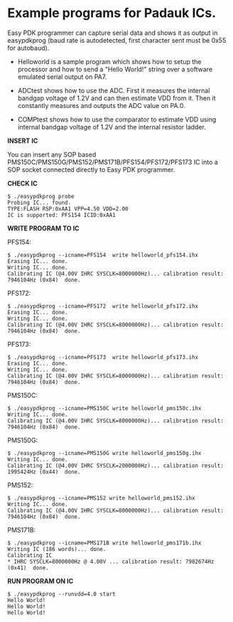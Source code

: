 Example programs for Padauk ICs.
================================

Easy PDK programmer can capture serial data and shows it as output in easypdkprog (baud rate is autodetected, first character sent must be 0x55 for autobaud).

* Helloworld is a sample program which shows how to setup the processor and how to send a "Hello World!" string over a software emulated serial output on PA7.

* ADCtest shows how to use the ADC. First it measures the internal bandgap voltage of 1.2V and can then estimate VDD from it. Then it constantly measures and outputs the ADC value on PA.0.

* COMPtest shows how to use the comparator to estimate VDD using internal bandgap voltage of 1.2V and the internal resistor ladder.

**INSERT IC**

You can insert any SOP based PMS150C/PMS150G/PMS152/PMS171B/PFS154/PFS172/PFS173 IC into a SOP socket connected directly to Easy PDK programmer.

**CHECK IC**
```
$ ./easypdkprog probe
Probing IC... found.
TYPE:FLASH RSP:0xAA1 VPP=4.50 VDD=2.00
IC is supported: PFS154 ICID:0xAA1
```

**WRITE PROGRAM TO IC**

PFS154:
```
$ ./easypdkprog --icname=PFS154  write helloworld_pfs154.ihx
Erasing IC... done.
Writing IC... done.
Calibrating IC (@4.00V IHRC SYSCLK=8000000Hz)... calibration result: 7946104Hz (0x84)  done.
```

PFS172:
```
$ ./easypdkprog --icname=PFS172  write helloworld_pfs172.ihx
Erasing IC... done.
Writing IC... done.
Calibrating IC (@4.00V IHRC SYSCLK=8000000Hz)... calibration result: 7946104Hz (0x84)  done.
```

PFS173:
```
$ ./easypdkprog --icname=PFS173  write helloworld_pfs173.ihx
Erasing IC... done.
Writing IC... done.
Calibrating IC (@4.00V IHRC SYSCLK=8000000Hz)... calibration result: 7946104Hz (0x84)  done.
```

PMS150C:
```
$ ./easypdkprog --icname=PMS150C write helloworld_pms150c.ihx
Writing IC... done.
Calibrating IC (@4.00V IHRC SYSCLK=8000000Hz)... calibration result: 7946104Hz (0x84)  done.
```

PMS150G:
```
$ ./easypdkprog --icname=PMS150G write helloworld_pms150g.ihx
Writing IC... done.
Calibrating IC (@4.00V IHRC SYSCLK=2000000Hz)... calibration result: 1995424Hz (0x44)  done.
```

PMS152:
```
$ ./easypdkprog --icname=PMS152 write helloworld_pms152.ihx
Writing IC... done.
Calibrating IC (@4.00V IHRC SYSCLK=8000000Hz)... calibration result: 7946104Hz (0x84)  done.
```

PMS171B:
```
$ ./easypdkprog --icname=PMS171B write helloworld_pms171b.ihx
Writing IC (186 words)... done.
Calibrating IC
* IHRC SYSCLK=8000000Hz @ 4.00V ... calibration result: 7982674Hz (0x41)  done.
```

**RUN PROGRAM ON IC**

```
$ ./easypdkprog --runvdd=4.0 start
Hello World!
Hello World!
Hello World!
```
